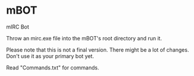 # mBOT
mIRC Bot

Throw an mirc.exe file into the mBOT's root directory and run it.

Please note that this is not a final version. There might be a lot of changes. Don't use it as your primary bot yet.

Read "Commands.txt" for commands.
